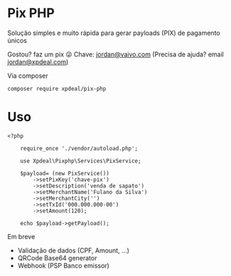 # Pix PHP

Solução simples e muito rápida para gerar payloads (PIX) de pagamento únicos

Gostou? faz um pix 😜 Chave: jordan@vaivo.com (Precisa de ajuda? email jordan@xpdeal.com)

 Via composer

    composer require xpdeal/pix-php


# Uso

    <?php
    
	    require_once './vendor/autoload.php';
	    
	    use Xpdeal\Pixphp\Services\PixService;
	    
	    $payload= (new PixService())
		    ->setPixKey('chave-pix')
		    ->setDescription('venda de sapato')
		    ->setMerchantName('Fulano da Silva')
		    ->setMerchantCity('')
		    ->setTxId('000.000.000-00')
		    ->setAmount(120);
		    
	    echo $payload->getPayload();


Em breve

 - Validação de dados (CPF, Amount, ...)
 - QRCode Base64 generator
 - Webhook (PSP Banco emissor)
